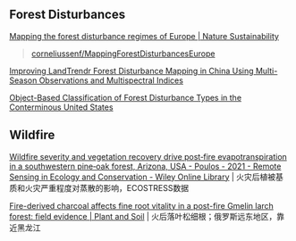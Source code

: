 
## Forest Disturbances

[Mapping the forest disturbance regimes of Europe | Nature Sustainability](https://www.nature.com/articles/s41893-020-00609-y)

> [corneliussenf/MappingForestDisturbancesEurope](https://github.com/corneliussenf/MappingForestDisturbancesEurope)

[Improving LandTrendr Forest Disturbance Mapping in China Using Multi-Season Observations and Multispectral Indices](https://www.mdpi.com/2072-4292/15/9/2381)

[Object-Based Classification of Forest Disturbance Types in the Conterminous United States](https://www.mdpi.com/2072-4292/11/5/477)

## Wildfire

[Wildfire severity and vegetation recovery drive post‐fire evapotranspiration in a southwestern pine‐oak forest, Arizona, USA - Poulos - 2021 - Remote Sensing in Ecology and Conservation - Wiley Online Library](https://zslpublications.onlinelibrary.wiley.com/doi/full/10.1002/rse2.210) | 火灾后植被基质和火灾严重程度对蒸散的影响，ECOSTRESS数据

[Fire-derived charcoal affects fine root vitality in a post-fire Gmelin larch forest: field evidence | Plant and Soil](https://link.springer.com/article/10.1007/s11104-017-3217-x) | 火后落叶松细根；俄罗斯远东地区，靠近黑龙江